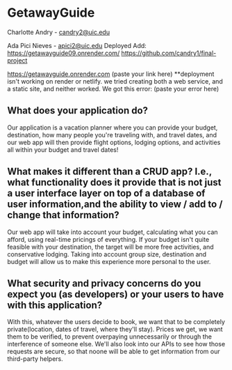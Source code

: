 # GetawayGuide

Charlotte Andry - candry2@uic.edu

Ada Pici Nieves - apici2@uic.edu
Deployed Add: https://getawayguide09.onrender.com/
https://github.com/candry1/final-project

https://getawayguide.onrender.com
(paste your link here)
**deployment isn't working on render or netlify. we tried creating both a web service, and a static site, and neither worked. We got this error:  (paste your error here)

## What does your application do?
Our application is a vacation planner where you can provide your budget, destination, how many people you're traveling with, and travel dates, and our web app will then provide flight options, lodging options, and  activities all within your budget and travel dates!

## What makes it different than a CRUD app? I.e., what functionality does it provide that is not just a user interface layer on top of a database of user information,and the ability to view / add to / change that information?
Our web app will take into account your budget, calculating what you can afford, using real-time pricings of everything. If your budget isn't quite feasible with your destination, the target will be more free activities, and conservative lodging. Taking into account group size, destination and budget will allow us to make this experience more personal to the user.

## What security and privacy concerns do you expect you (as developers) or your users to have with this application?
With this, whatever the users decide to book, we want that to be completely private(location, dates of travel, where they'll stay). Prices we get, we want them to be verified, to prevent overpaying unnecessarily or through the interference of someone else. We'll also look into our APIs to see how those requests are secure, so that noone will be able to get information from our third-party helpers.
